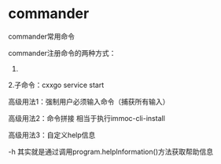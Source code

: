 # commander

commander常用命令

commander注册命令的两种方式：

1.

2.子命令：cxxgo service start

高级用法1：强制用户必须输入命令（捕获所有输入）

高级用法2：命令拼接 相当于执行immoc-cli-install

高级用法3：自定义help信息

-h 其实就是通过调用program.helpInformation()方法获取帮助信息
